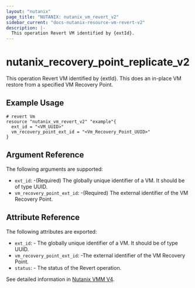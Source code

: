 ```yaml
---
layout: "nutanix"
page_title: "NUTANIX: nutanix_vm_revert_v2"
sidebar_current: "docs-nutanix-resource-vm-revert-v2"
description: |-
  This operation Revert VM identified by {extId}. 
---
```


# nutanix_recovery_point_replicate_v2
This operation Revert VM identified by {extId}. This does an in-place VM restore from a specified VM Recovery Point.
## Example Usage

``` hcl
# revert Vm  
resource "nutanix_vm_revert_v2" "example"{
  ext_id = "<VM_UUID>"
  vm_recovery_point_ext_id = "<Vm_Recovery_Point_UUID>"
}

```


## Argument Reference

The following arguments are supported:

* `ext_id`: -(Required) The globally unique identifier of a VM. It should be of type UUID.
* `vm_recovery_point_ext_id`: -(Required) The external identifier of the VM Recovery Point.


## Attribute Reference

The following attributes are exported:

* `ext_id`: - The globally unique identifier of a VM. It should be of type UUID.
* `vm_recovery_point_ext_id`: -The external identifier of the VM Recovery Point.
* `status`: - The status of the Revert operation.


See detailed information in [Nutanix VMM V4](https://developers.nutanix.com/api-reference?namespace=vmm&version=v4.0.b1).